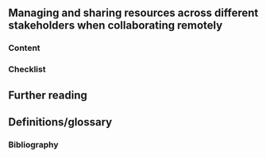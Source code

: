 ## Managing and sharing resources across different stakeholders when collaborating remotely

<!---Add a few sentences capturing the concepts explained below--->

### Content
<!---Add sub-heading--->

### Checklist
<!---Add checklist that captures the content--->

## Further reading
<!---Any further recommendation to dive deep into the topics--->

## Definitions/glossary
<!---Clarify any jargon from the content below--->

### Bibliography
<!---Add list of references below--->
